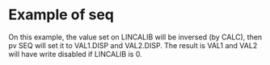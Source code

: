 # Example of seq

On this example, the value set on LINCALIB will be inversed (by CALC), then pv SEQ will set it to VAL1.DISP and VAL2.DISP. The result is VAL1 and VAL2 will have write disabled if LINCALIB is 0.
